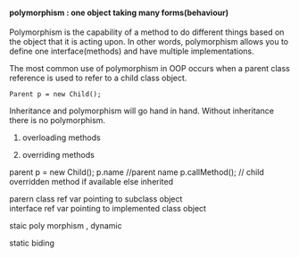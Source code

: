 #### polymorphism : one object taking many forms(behaviour)

Polymorphism is the capability of a method to do different things based on the object that it is acting upon. 
In other words, polymorphism allows you to define one interface(methods) and have multiple implementations.

The most common use of polymorphism in OOP occurs when a parent class reference is used to refer to a child class object.  
  
    Parent p = new Child();

Inheritance and polymorphism will go hand in hand. Without inheritance there is no polymorphism.


1. overloading methods

2. overriding methods

parent p = new Child();
p.name //parent name
p.callMethod(); // child overridden method if available else inherited

parern class ref var pointing to subclass object  
interface ref var pointing to implemented class object  

staic poly morphism , dynamic  

static biding  
